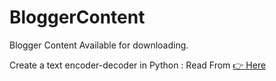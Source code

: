 # BloggerContent
Blogger Content Available for downloading.

Create a text encoder-decoder in Python : Read From
[👉 Here](https://www.villageprogrammer.tech/2019/12/create-simple-text-encoder-decoder.html)
